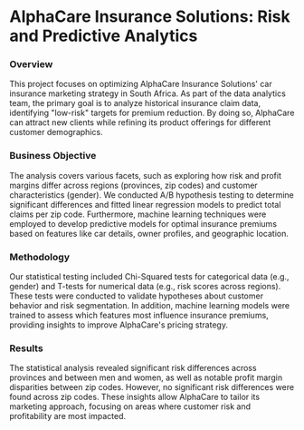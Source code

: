 # AlphaCare Insurance Solutions: Risk and Predictive Analytics

### Overview
This project focuses on optimizing AlphaCare Insurance Solutions' car insurance marketing strategy in South Africa. As part of the data analytics team, the primary goal is to analyze historical insurance claim data, identifying "low-risk" targets for premium reduction. By doing so, AlphaCare can attract new clients while refining its product offerings for different customer demographics.

### Business Objective
The analysis covers various facets, such as exploring how risk and profit margins differ across regions (provinces, zip codes) and customer characteristics (gender). We conducted A/B hypothesis testing to determine significant differences and fitted linear regression models to predict total claims per zip code. Furthermore, machine learning techniques were employed to develop predictive models for optimal insurance premiums based on features like car details, owner profiles, and geographic location.

### Methodology
Our statistical testing included Chi-Squared tests for categorical data (e.g., gender) and T-tests for numerical data (e.g., risk scores across regions). These tests were conducted to validate hypotheses about customer behavior and risk segmentation. In addition, machine learning models were trained to assess which features most influence insurance premiums, providing insights to improve AlphaCare's pricing strategy.

### Results
The statistical analysis revealed significant risk differences across provinces and between men and women, as well as notable profit margin disparities between zip codes. However, no significant risk differences were found across zip codes. These insights allow AlphaCare to tailor its marketing approach, focusing on areas where customer risk and profitability are most impacted.